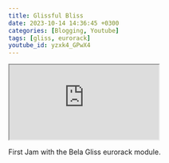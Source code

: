 ```yaml
---
title: Glissful Bliss
date: 2023-10-14 14:36:45 +0300
categories: [Blogging, Youtube]
tags: [gliss, eurorack]
youtube_id: yzxk4_GPwX4
---
```



<div class="embed-responsive embed-responsive-16by9" >
    <iframe class="embed-responsive-item"  src="https://www.youtube.com/embed/{{ page.youtube_id }}"></iframe>
</div>

First Jam with the Bela Gliss eurorack module.